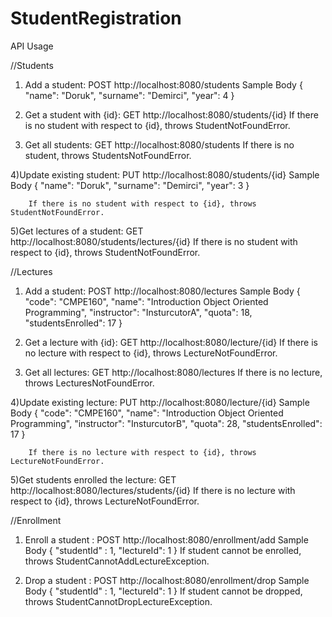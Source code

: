 # StudentRegistration

API Usage

//Students

1) Add a student: POST http://localhost:8080/students
   Sample Body
   {
    	"name": "Doruk",
    	"surname": "Demirci",
        "year": 4
	}

2) Get a student with {id}: GET http://localhost:8080/students/{id}
		If there is no student with respect to {id}, throws StudentNotFoundError.

3) Get all students: GET http://localhost:8080/students
		If there is no student, throws StudentsNotFoundError.

4)Update existing student: PUT http://localhost:8080/students/{id}
	Sample Body
    {
    	"name": "Doruk",
    	"surname": "Demirci",
        "year": 3
	}

		If there is no student with respect to {id}, throws StudentNotFoundError.

5)Get lectures of a student: GET http://localhost:8080/students/lectures/{id}
		If there is no student with respect to {id}, throws StudentNotFoundError.

//Lectures

1) Add a student: POST http://localhost:8080/lectures
    Sample Body
	{
	    "code": "CMPE160",
	    "name": "Introduction Object Oriented Programming",
	    "instructor": "InsturcutorA",
	    "quota": 18,
	    "studentsEnrolled": 17
	}

2) Get a lecture with {id}: GET http://localhost:8080/lecture/{id}
		If there is no lecture with respect to {id}, throws LectureNotFoundError.

3) Get all lectures: GET http://localhost:8080/lectures
		If there is no lecture, throws LecturesNotFoundError.

4)Update existing lecture: PUT http://localhost:8080/lecture/{id}
	Sample Body
	{
	    "code": "CMPE160",
	    "name": "Introduction Object Oriented Programming",
	    "instructor": "InsturcutorB",
	    "quota": 28,
	    "studentsEnrolled": 17
	}

		If there is no lecture with respect to {id}, throws LectureNotFoundError.

5)Get students enrolled the lecture: GET http://localhost:8080/lectures/students/{id}
		If there is no lecture with respect to {id}, throws LectureNotFoundError.

//Enrollment

1) Enroll a student : POST http://localhost:8080/enrollment/add
	Sample Body
	{
    	"studentId" : 1,
    	"lectureId": 1
	}
		If student cannot be enrolled, throws StudentCannotAddLectureException.

2) Drop a student : POST http://localhost:8080/enrollment/drop
	Sample Body
	{
    	"studentId" : 1,
    	"lectureId": 1
	}
		If student cannot be dropped, throws StudentCannotDropLectureException.
